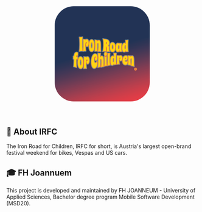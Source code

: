 <br>
<h3 align="center">
  <a href="https://github.com/FH-Joanneum-Iron-Road-for-Children/.github/blob/develop/profile/images/logo.png">
  <img src="https://github.com/FH-Joanneum-Iron-Road-for-Children/.github/blob/develop/profile/images/logo.png" alt="IRFC Logo" width="250" style="border-radius: 50px;">
  </a>
</h3>
<br>

## 🛵 About IRFC
The Iron Road for Children, IRFC for short, is Austria's largest open-brand festival weekend for bikes, Vespas and US cars.

## 🎓 FH Joannuem 
This project is developed and maintained by FH JOANNEUM - University of Applied Sciences, Bachelor degree program Mobile Software Development (MSD20). 

